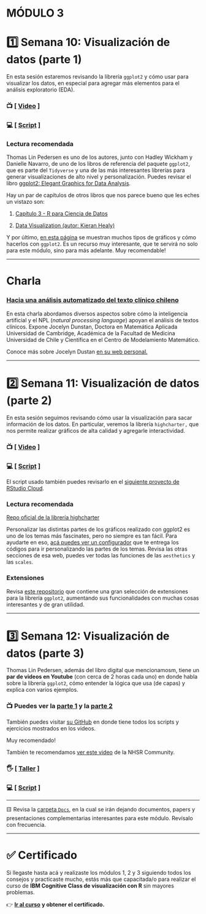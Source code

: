 # MÓDULO 3

# :one: Semana 10: **Visualización de datos (parte 1)**

En esta sesión estaremos revisando la librería `ggplot2` y cómo usar para visualizar los datos, en especial para agregar más elementos para el análisis exploratorio (EDA).

### :tv: [ [Video](https://youtu.be/RN2rqZLpca0) ]

### :computer: [ [Script](https://github.com/opensaludlab/ciencia_datos/blob/main/modulo3/Visualizacion.R) ]

### Lectura recomendada

Thomas Lin Pedersen es uno de los autores, junto con Hadley Wickham y Danielle Navarro, de uno de los libros de referencia del paquete `ggplot2`, que es parte del `Tidyverse` y una de las más interesantes librerías para generar visualizaciones de alto nivel y personalización. Puedes revisar el libro [ggplot2: Elegant Graphics for Data Analysis](https://ggplot2-book.org/).

Hay un par de capítulos de otros libros que nos parece bueno que les eches un vistazo son:

1.  [Capítulo 3 - R para Ciencia de Datos](https://r4ds-en-espaniol.netlify.app/visualizaci%C3%B3n-de-datos.html)

2.  [Data Visualization (autor: Kieran Healy)](https://socviz.co/lookatdata.html)

Y por último, [en esta página](https://www.r-graph-gallery.com/index.html) se muestran muchos tipos de gráficos y cómo hacerlos con `ggplot2`. Es un recurso muy interesante, que te servirá no solo para este módulo, sino para más adelante. Muy recomendable!

------------------------------------------------------------------------

# Charla

### [Hacia una análisis automatizado del texto clínico chileno](https://youtu.be/3N9MuFry2qs)

En esta charla abordamos diversos aspectos sobre cómo la inteligencia artificial y el NPL (*natural processing language*) apoyan el análisis de textos clínicos. Expone Jocelyn Dunstan, Doctora en Matemática Aplicada Universidad de Cambridge, Académica de la Facultad de Medicina Universidad de Chile y Científica en el Centro de Modelamiento Matemático.

Conoce más sobre Jocelyn Dustan [en su web personal.](https://sites.google.com/view/jdunstan/home)

------------------------------------------------------------------------

# :two: Semana 11: **Visualización de datos (parte 2)**

En esta sesión seguimos revisando cómo usar la visualización para sacar información de los datos. En particular, veremos la librería `highcharter,` que nos permite realizar gráficos de alta calidad y agregarle interactividad.

### :tv: [ [Video](https://youtu.be/kYCp_piEnmU) ]

### :computer: [ [Script](https://github.com/opensaludlab/ciencia_datos/tree/main/modulo3/visualizacion_highcharter) ]

El script usado también puedes revisarlo en el [siguiente proyecto de RStudio Cloud](https://rstudio.cloud/project/2171495).

### Lectura recomendada

[Repo oficial de la librería highcharter](https://github.com/jbkunst/highcharter)

Personalizar las distintas partes de los gráficos realizado con ggplot2 es uno de los temas más fascinates, pero no siempre es tan fácil. Para ayudarte en eso, [acá puedes ver un configurador](https://ggplot2tor.com/theme/) que te entrega los códigos para ir personalizando las partes de los temas. Revisa las otras secciones de esa web, puedes ver todas las funciones de las `aesthetics` y las `scales`.

### Extensiones

Revisa [este repositorio](https://github.com/erikgahner/awesome-ggplot2) que contiene una gran selección de extensiones para la librería `ggplot2`, aumentando sus funcionalidades con muchas cosas interesantes y de gran utilidad.

------------------------------------------------------------------------

# :three: Semana 12: Visualización de datos (parte 3)

Thomas Lin Pedersen, además del libro digital que mencionamosm, tiene un **par de videos en Youtube** (con cerca de 2 horas cada uno) en donde habla sobre la librería `ggplot2`, cómo entender la lógica que usa (de capas) y explica con varios ejemplos.

### :tv: Puedes ver la [parte 1](https://youtu.be/h29g21z0a68) y la [parte 2](https://youtu.be/0m4yywqNPVY)

También puedes visitar [su GitHub](https://github.com/thomasp85/ggplot2_workshop) en donde tiene todos los scripts y ejercicios mostrados en los videos.

Muy recomendado!

También te recomendamos [ver este video](https://youtu.be/jiuDr4aYgkY) de la NHSR Community.

### :raised_hand_with_fingers_splayed: [ [Taller](https://youtu.be/DTAO4LD-njM) ]

### :computer: [ [Script](https://github.com/opensaludlab/ciencia_datos/blob/main/modulo3/ggplot2_workshop.R) ]

------------------------------------------------------------------------

:yellow_square: Revisa la [carpeta `Docs`](https://github.com/opensaludlab/ciencia_datos/tree/main/modulo3/Docs), en la cual se irán dejando documentos, papers y presentaciones complementarias interesantes para este módulo. Revísalo con frecuencia.

------------------------------------------------------------------------

# :white_check_mark: Certificado

Si llegaste hasta acá y realizaste los módulos 1, 2 y 3 siguiendo todos los consejos y practicaste mucho, estás más que capacitada/o para realizar el curso de **IBM Cognitive Class de visualización con R** sin mayores problemas.

:point_right: [**Ir al curso**](https://cognitiveclass.ai/courses/course-v1:CognitiveClass+DV0151EN+v1) **y obtener el certificado.**

### 
